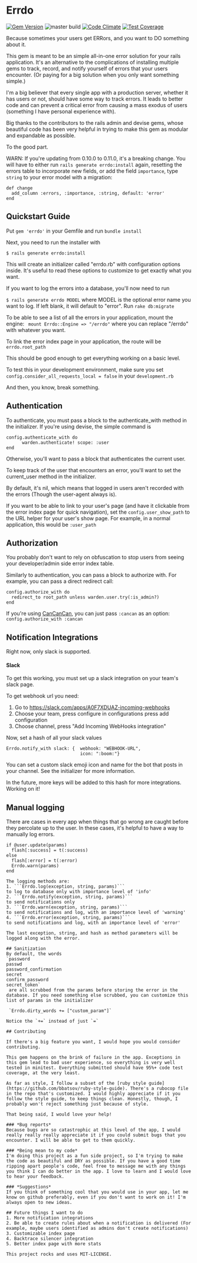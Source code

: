 # Errdo
[![Gem Version](https://badge.fury.io/rb/errdo.svg)](https://badge.fury.io/rb/errdo)
![master build](https://travis-ci.org/erichaydel/errdo.svg?branch=master)
[![Code Climate](https://codeclimate.com/github/erichaydel/errdo/badges/gpa.svg)](https://codeclimate.com/github/erichaydel/errdo)
[![Test Coverage](https://codeclimate.com/github/erichaydel/errdo/badges/coverage.svg)](https://codeclimate.com/github/erichaydel/errdo/coverage)

Because sometimes your users get ERRors, and you want to DO something about it.

This gem is meant to be an simple all-in-one error solution for your rails application. It's an alternative to the complications of installing multiple gems to track, record, and notify yourself of errors that your users encounter. (Or paying for a big solution when you only want something simple.)

I'm a big believer that every single app with a production server, whether it has users or not, should have some way to track errors. It leads to better code and can prevent a critical error from causing a mass exodus of users (something I have personal experience with).

Big thanks to the contributors to the rails admin and devise gems, whose beautiful code has been very helpful in trying to make this gem as modular and expandable as possible.

To the good part.

WARN: If you're updating from 0.10.0 to 0.11.0, it's a breaking change. You will have to either run `rails generate errdo:install` again, resetting the errors table to incorporate new fields, or add the field `importance`, type `string` to your error model with a migration:
```
def change
  add_column :errors, :importance, :string, default: 'error'
end
```

## Quickstart Guide

Put `gem 'errdo'` in your Gemfile and run `bundle install`

Next, you need to run the installer with

`$ rails generate errdo:install`

This will create an initializer called "errdo.rb" with configuration options inside. It's useful to read these options to customize to get exactly what you want.

If you want to log the errors into a database, you'll now need to run

`$ rails generate errdo MODEL`
where MODEL is the optional error name you want to log. If left blank, it will default to "error".
Run
`rake db:migrate`

To be able to see a list of all the errors in your application, mount the engine:
` mount Errdo::Engine => "/errdo"`
where you can replace "/errdo" with whatever you want.

To link the error index page in your application, the route will be
`errdo.root_path`

This should be good enough to get everything working on a basic level.

To test this in your development environment, make sure you set
`config.consider_all_requests_local = false`
in your `development.rb`

And then, you know, break something.

## Authentication

To authenticate, you must pass a block to the authenticate_with method in the initializer. If you're using devise, the simple command is
```
config.authenticate_with do
      warden.authenticate! scope: :user
end
```
Otherwise, you'll want to pass a block that authenticates the current user.

To keep track of the user that encounters an error, you'll want to set the current_user method in the initializer.

By default, it's nil, which means that logged in users aren't recorded with the errors (Though the user-agent always is).

If you want to be able to link to your user's page (and have it clickable from the error index page for quick navigation), set the
`config.user_show_path`
to the URL helper for your user's show page. For example, in a normal application, this would be
`:user_path`

## Authorization

You probably don't want to rely on obfuscation to stop users from seeing your developer/admin side error index table.

Similarly to authentication, you can pass a block to authorize with. For example, you can pass a direct redirect call:
```
config.authorize_with do
  redirect_to root_path unless warden.user.try(:is_admin?)
end
```

 If you're using [CanCanCan](https://github.com/CanCanCommunity/cancancan), you can just pass `:cancan` as an option:
 `config.authorize_with :cancan`

## Notification Integrations

Right now, only slack is supported.

#### Slack
 To get this working, you must set up a slack integration on your team's slack page.

To get webhook url you need:

1. Go to https://slack.com/apps/A0F7XDUAZ-incoming-webhooks
2. Choose your team, press configure
in configurations press add configuration
3. Choose channel, press "Add Incoming WebHooks integration"

Now, set a hash of all your slack values
```
Errdo.notify_with slack: {  webhook: "WEBHOOK-URL",
                            icon: ":boom:"}
```

You can set a custom slack emoji icon and name for the bot that posts in your channel. See the initializer for more information.

In the future, more keys will be added to this hash for more integrations. Working on it!


## Manual logging
There are cases in every app when things that go wrong are caught before they percolate up to the user.
In these cases, it's helpful to have a way to manually log errors.

```
if @user.update(params)
  flash[:success] = t(:success)
else
  flash[:error] = t(:error)
  Errdo.warn(params)
end

The logging methods are:
1. ```Errdo.log(exception, string, params)```
to log to database only with importance level of 'info'
2. ```Errdo.notify(exception, string, params)```
to send notifications only
3. ```Errdo.warn(exception, string, params)```
to send notifications and log, with an importance level of 'warning'
4. ```Errdo.error(exception, string, params)```
to send notifications and log, with an importance level of 'error'

The last exception, string, and hash as method parameters will be logged along with the error.

## Sanitization
By default, the words
`password
passwd
password_confirmation
secret
confirm_password
secret_token`
 are all scrubbed from the params before storing the error in the database. If you need something else scrubbed, you can customize this list of params in the initializer

 `Errdo.dirty_words += ["custom_param"]`

Notice the `+=` instead of just `=`

## Contributing

If there's a big feature you want, I would hope you would consider contributing.

This gem happens on the brink of failure in the app. Exceptions in this gem lead to bad user experience, so everything is very well tested in minitest. Everything submitted should have 95%+ code test coverage, at the very least.

As far as style, I follow a subset of the [ruby style guide](https://github.com/bbatsov/ruby-style-guide). There's a rubocop file in the repo that's customized. I would highly appreciate if it you follow the style guide, to keep things clean. Honestly, though, I probably won't reject something just because of style.

That being said, I would love your help!

### *Bug reports*
Because bugs are so catastrophic at this level of the app, I would really really really appreciate it if you could submit bugs that you encounter. I will be able to get to them quickly.

### *Being mean to my code*
I'm doing this project as a fun side project, so I'm trying to make the code as beautiful and DRY as possible. If you have a good time ripping apart people's code, feel free to message me with any things you think I can do better in the app. I love to learn and I would love to hear your feedback.

### *Suggestions*
If you think of something cool that you would use in your app, let me know on github preferably, even if you don't want to work on it! I'm always open to new ideas.

## Future things I want to do
1. More notification integrations
2. Be able to create rules about when a notification is delivered (For example, maybe users identified as admins don't create notifications)
3. Customizable index page
4. Backtrace silencer integration
5. Better index page with more stats

This project rocks and uses MIT-LICENSE.
